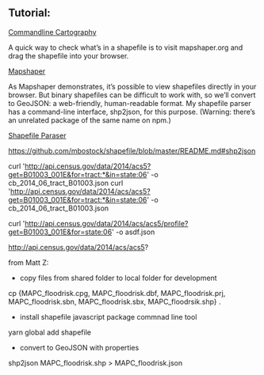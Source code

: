 

## Tutorial:

[Commandline Cartography](https://medium.com/@mbostock/command-line-cartography-part-1-897aa8f8ca2c)


A quick way to check what’s in a shapefile is to visit mapshaper.org and drag the shapefile into your browser.

[Mapshaper](https://mapshaper.org/)


As Mapshaper demonstrates, it’s possible to view shapefiles directly in your browser. But binary shapefiles can be difficult to work with, so we’ll convert to GeoJSON: a web-friendly, human-readable format. My shapefile parser has a command-line interface, shp2json, for this purpose. (Warning: there’s an unrelated package of the same name on npm.)

[Shapefile Paraser](https://github.com/mbostock/shapefile)



https://github.com/mbostock/shapefile/blob/master/README.md#shp2json




curl 'http://api.census.gov/data/2014/acs5?get=B01003_001E&for=tract:*&in=state:06' -o cb_2014_06_tract_B01003.json
curl 'http://api.census.gov/data/2014/acs/acs5?get=B01003_001E&for=tract:*&in=state:06' -o cb_2014_06_tract_B01003.json

curl 'http://api.census.gov/data/2014/acs/acs5/profile?get=B01003_001E&for=state:06' -o asdf.json

http://api.census.gov/data/2014/acs/acs5?



from Matt Z:

- copy files from shared folder to local folder for development

cp {MAPC_floodrisk.cpg, MAPC_floodrisk.dbf, MAPC_floodrisk.prj, MAPC_floodrisk.sbn, MAPC_floodrisk.sbx, MAPC_floodrsik.shp} .

- install shapefile javascript package commnad line tool

yarn global add shapefile

- convert to GeoJSON with properties

shp2json MAPC_floodrisk.shp > MAPC_floodrisk.json
